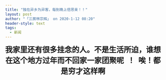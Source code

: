 ```yaml
---
title: "独在异乡为异客，每到晚上倍思亲！！"
layout: post
author: "「三房林宗辉」 on 2020-1-12 08:20"
header-style: text
tags:
  - 新闻
---
```


<head></head>
<body>
 <div align="center"> 
  <font size="5"><strong>我家里还有很多挂念的人。不是生活所迫，谁想在这个地方过年而不回家一家团聚呢&nbsp;&nbsp;！&nbsp;&nbsp;唉！都是穷才这样啊 </strong></font> 
 </div>
 <br>
</body>


